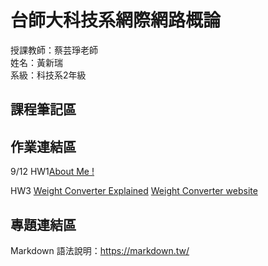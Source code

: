 # 台師大科技系網際網路概論 
授課教師：蔡芸琤老師   
姓名：黃新瑞   
系級：科技系2年級  

## 課程筆記區  

## 作業連結區  

9/12
HW1[About Me !](https://reganwiranto.github.io/my-web/)

HW3 [Weight Converter Explained](https://www.youtube.com/watch?v=zoG84br2ohI)
    [Weight Converter website](file:///Users/reganwiranto/Desktop/Weight-converter/index.html)
## 專題連結區

Markdown 語法說明：https://markdown.tw/

